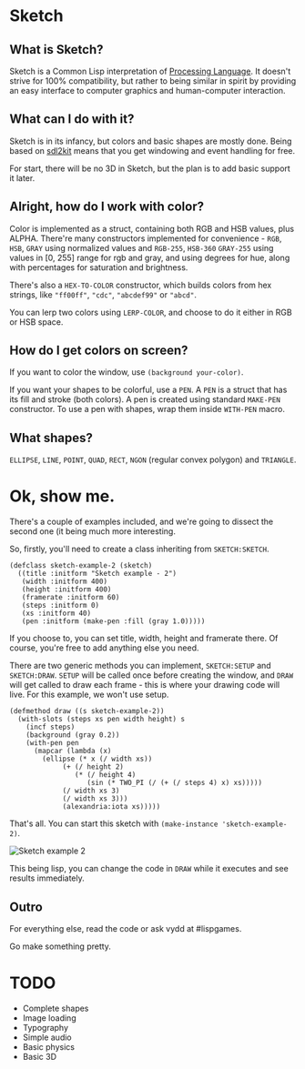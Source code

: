 # Sketch

## What is Sketch?

Sketch is a Common Lisp interpretation of [Processing Language](https://processing.org). It doesn't strive for 100% compatibility, but rather to being similar in spirit by providing an easy interface to computer graphics and human-computer interaction.

## What can I do with it?

Sketch is in its infancy, but colors and basic shapes are mostly done. Being based on [sdl2kit](https://github.com/lispgames/sdl2kit) means that you get windowing and event handling for free.

For start, there will be no 3D in Sketch, but the plan is to add basic support it later.

## Alright, how do I work with color?

Color is implemented as a struct, containing both RGB and HSB values, plus ALPHA. There're many constructors implemented for convenience - `RGB`, `HSB`, `GRAY` using normalized values and `RGB-255`, `HSB-360` `GRAY-255` using values in [0, 255] range for rgb and gray, and using degrees for hue, along with percentages for saturation and brightness.

There's also a `HEX-TO-COLOR` constructor, which builds colors from hex strings, like `"ff00ff"`, `"cdc"`, `"abcdef99"` or `"abcd"`.

You can lerp two colors using `LERP-COLOR`, and choose to do it either in RGB or HSB space.

## How do I get colors on screen?

If you want to color the window, use `(background your-color)`.

If you want your shapes to be colorful, use a `PEN`. A `PEN` is a struct that has its fill and stroke (both colors). A pen is created using standard `MAKE-PEN` constructor. To use a pen with shapes, wrap them inside `WITH-PEN` macro.

## What shapes?

`ELLIPSE`, `LINE`, `POINT`, `QUAD`, `RECT`, `NGON` (regular convex polygon) and `TRIANGLE`.

# Ok, show me.

There's a couple of examples included, and we're going to dissect the second one (it being much more interesting.

So, firstly, you'll need to create a class inheriting from `SKETCH:SKETCH`.

```
(defclass sketch-example-2 (sketch)
  ((title :initform "Sketch example - 2")
   (width :initform 400)
   (height :initform 400)
   (framerate :initform 60)
   (steps :initform 0)
   (xs :initform 40)
   (pen :initform (make-pen :fill (gray 1.0)))))
```

If you choose to, you can set title, width, height and framerate there. Of course, you're free to add anything else you need.

There are two generic methods you can implement, `SKETCH:SETUP` and `SKETCH:DRAW`. `SETUP` will be called once before creating the window, and `DRAW` will get called to draw each frame - this is where your drawing code will live. For this example, we won't use setup.

```
(defmethod draw ((s sketch-example-2))
  (with-slots (steps xs pen width height) s
    (incf steps)
    (background (gray 0.2))
    (with-pen pen
      (mapcar (lambda (x)
		(ellipse (* x (/ width xs))
			 (+ (/ height 2)
			    (* (/ height 4)
			       (sin (* TWO_PI (/ (+ (/ steps 4) x) xs)))))
			 (/ width xs 3)
			 (/ width xs 3)))
			 (alexandria:iota xs)))))
```

That's all. You can start this sketch with `(make-instance 'sketch-example-2)`.

![Sketch example 2](http://idle.rs/~vydd/sketch/sketchexample2.png)

This being lisp, you can change the code in `DRAW` while it executes and see results immediately.

## Outro

For everything else, read the code or ask vydd at #lispgames. 

Go make something pretty.

# TODO

* Complete shapes
* Image loading
* Typography
* Simple audio
* Basic physics
* Basic 3D
